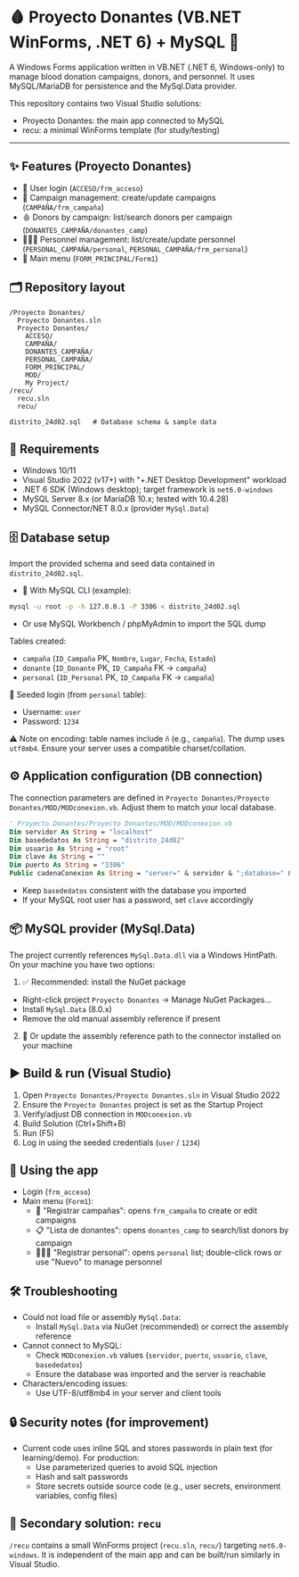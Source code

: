 # 🩸 Proyecto Donantes (VB.NET WinForms, .NET 6) + MySQL 🐬

A Windows Forms application written in VB.NET (.NET 6, Windows-only) to manage blood donation campaigns, donors, and personnel. It uses MySQL/MariaDB for persistence and the MySql.Data provider.

This repository contains two Visual Studio solutions:

- Proyecto Donantes: the main app connected to MySQL
- recu: a minimal WinForms template (for study/testing)

---

## ✨ Features (Proyecto Donantes)

- 🔐 User login (`ACCESO/frm_acceso`)
- 📅 Campaign management: create/update campaigns (`CAMPAÑA/frm_campaña`)
- 🩸 Donors by campaign: list/search donors per campaign (`DONANTES_CAMPAÑA/donantes_camp`)
- 🧑‍🤝‍🧑 Personnel management: list/create/update personnel (`PERSONAL_CAMPAÑA/personal`, `PERSONAL_CAMPAÑA/frm_personal`)
- 🧭 Main menu (`FORM_PRINCIPAL/Form1`)

## 🗂️ Repository layout

```
/Proyecto Donantes/
  Proyecto Donantes.sln
  Proyecto Donantes/
    ACCESO/
    CAMPAÑA/
    DONANTES_CAMPAÑA/
    PERSONAL_CAMPAÑA/
    FORM_PRINCIPAL/
    MOD/
    My Project/
/recu/
  recu.sln
  recu/

distrito_24d02.sql   # Database schema & sample data
```

## 🧰 Requirements

- Windows 10/11
- Visual Studio 2022 (v17+) with "+.NET Desktop Development" workload
- .NET 6 SDK (Windows desktop); target framework is `net6.0-windows`
- MySQL Server 8.x (or MariaDB 10.x; tested with 10.4.28)
- MySQL Connector/NET 8.0.x (provider `MySql.Data`)

## 🗄️ Database setup

Import the provided schema and seed data contained in `distrito_24d02.sql`.

- 🐬 With MySQL CLI (example):

```bash
mysql -u root -p -h 127.0.0.1 -P 3306 < distrito_24d02.sql
```

- Or use MySQL Workbench / phpMyAdmin to import the SQL dump

Tables created:

- `campaña` (`ID_Campaña` PK, `Nombre`, `Lugar`, `Fecha`, `Estado`)
- `donante` (`ID_Donante` PK, `ID_Campaña` FK -> `campaña`)
- `personal` (`ID_Personal` PK, `ID_Campaña` FK -> `campaña`)

🔑 Seeded login (from `personal` table):

- Username: `user`
- Password: `1234`

⚠️ Note on encoding: table names include `ñ` (e.g., `campaña`). The dump uses `utf8mb4`. Ensure your server uses a compatible charset/collation.

## ⚙️ Application configuration (DB connection)

The connection parameters are defined in `Proyecto Donantes/Proyecto Donantes/MOD/MODconexion.vb`. Adjust them to match your local database.

```vb
' Proyecto Donantes/Proyecto Donantes/MOD/MODconexion.vb
Dim servidor As String = "localhost"
Dim basededatos As String = "distrito_24d02"
Dim usuario As String = "root"
Dim clave As String = ""
Dim puerto As String = "3306"
Public cadenaConexion As String = "server=" & servidor & ";database=" & basededatos & ";user id=" & usuario & ";password=" & clave & ";port=" & puerto & ";"
```

- Keep `basededatos` consistent with the database you imported
- If your MySQL root user has a password, set `clave` accordingly

## 📦 MySQL provider (MySql.Data)

The project currently references `MySql.Data.dll` via a Windows HintPath. On your machine you have two options:

1) ✅ Recommended: install the NuGet package
- Right-click project `Proyecto Donantes` → Manage NuGet Packages…
- Install `MySql.Data` (8.0.x)
- Remove the old manual assembly reference if present

2) 🔧 Or update the assembly reference path to the connector installed on your machine

## ▶️ Build & run (Visual Studio)

1. Open `Proyecto Donantes/Proyecto Donantes.sln` in Visual Studio 2022
2. Ensure the `Proyecto Donantes` project is set as the Startup Project
3. Verify/adjust DB connection in `MODconexion.vb`
4. Build Solution (Ctrl+Shift+B)
5. Run (F5)
6. Log in using the seeded credentials (`user` / `1234`)

## 🧭 Using the app

- Login (`frm_acceso`)
- Main menu (`Form1`):
  - 📝 "Registrar campañas": opens `frm_campaña` to create or edit campaigns
  - 📋 "Lista de donantes": opens `donantes_camp` to search/list donors by campaign
  - 🧑‍🤝‍🧑 "Registrar personal": opens `personal` list; double-click rows or use "Nuevo" to manage personnel

## 🛠️ Troubleshooting

- Could not load file or assembly `MySql.Data`:
  - Install `MySql.Data` via NuGet (recommended) or correct the assembly reference
- Cannot connect to MySQL:
  - Check `MODconexion.vb` values (`servidor`, `puerto`, `usuario`, `clave`, `basededatos`)
  - Ensure the database was imported and the server is reachable
- Characters/encoding issues:
  - Use UTF-8/utf8mb4 in your server and client tools

## 🔒 Security notes (for improvement)

- Current code uses inline SQL and stores passwords in plain text (for learning/demo). For production:
  - Use parameterized queries to avoid SQL injection
  - Hash and salt passwords
  - Store secrets outside source code (e.g., user secrets, environment variables, config files)

## 🧩 Secondary solution: `recu`

`/recu` contains a small WinForms project (`recu.sln`, `recu/`) targeting `net6.0-windows`. It is independent of the main app and can be built/run similarly in Visual Studio.

